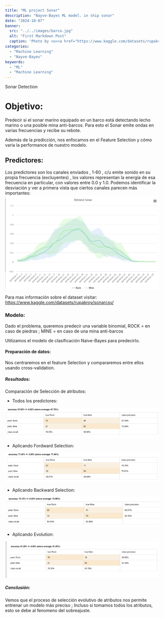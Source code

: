 ```yaml
---
title: "ML project Sonar"
description: "Nayve-Bayes ML model. in ship sonar"
date: "2024-10-07"
banner:
  src: "../../images/barco.jpg"
  alt: "First Markdown Post"
  caption: 'Photo by <u><a href="https://www.kaggle.com/datasets/rupakroy/sonarcsv/">https://www.kaggle.com/datasets/rupakroy/sonarcsv</a></u>'
categories:
  - "Machine Learning"
  - "Nayve-Bayes"
keywords:
  - "ML"
  - "Machine Learning"
---
```

<style>
  .style-module--Article--a4577 img {
      object-fit: contain !important;
  }
</style>

Sonar Detection

# Objetivo:

Predecir si el sonar marino equipado en un barco está detectando lecho marino o una posible mina anti-barcos. Para esto el Sonar emite ondas en varias frecuencias y recibe su rebote.

Además de la predicción, nos enfocamos en el Feature Selection y cómo varía la performance de nuestro modelo.

## Predictores:

Los predictores son los canales enviados , 1-60 , c/u emite sonido en su propia frecuencia (excluyentes) , los valores representan la energía de esa frecuencia en particular, con valores entre 0.0 y 1.0.
Podemos identificar la desviación y ver a primera vista que ciertos canales parecen más importantes:
![Texto alternativo](desviation.png "desviación")

Para mas información sobre el dataset visitar:
<a href="https://www.kaggle.com/datasets/rupakroy/sonarcsv/">https://www.kaggle.com/datasets/rupakroy/sonarcsv/</a>


### Modelo:

Dado el problema, queremos predecir una variable binomial, ROCK = en caso de piedras ; MINE = en caso de una mina anti-barcos

Utilizamos el modelo de clasificación Naive-Bayes para predecirlo.

#### Preparación de datos:

Nos centraremos en el feature Selection y compararemos entre ellos usando cross-validation.


##### Resultados:
Comparación de Selección de atributos:

- Todos los predictores:

![Texto alternativo](fs-todos.png "todos")

- Aplicando Fordward Selection:

![Texto alternativo](fs-forwards.png "fordward")


- Aplicando Backward Selection:

![Texto alternativo](fs-backwards.png "backward")

- Aplicando Evolution:

![Texto alternativo](fs-evol.png "Evolutivo")


##### Conclusión:
Vemos que el proceso de selección evolutivo de atributos nos permite entrenar un modelo más preciso ; Incluso si tomamos todos los atributos, esto se debe al fenomeno del sobreajuste.


